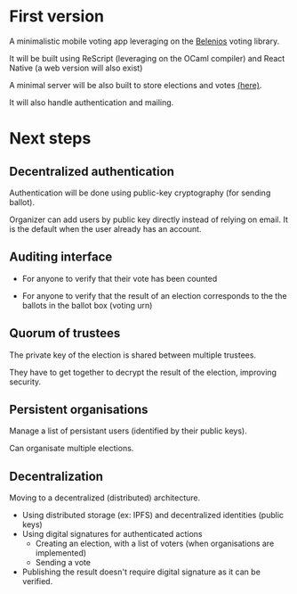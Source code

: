 ---
---

# First version

A minimalistic mobile voting app leveraging on the [Belenios](https://www.belenios.org/) voting library.

It will be built using ReScript (leveraging on the OCaml compiler) and React Native (a web version will also exist)

A minimal server will be also built to store elections and votes [(here)](https://gitlab.com/technostructures/scrutin_server).

It will also handle authentication and mailing.

<!-- 
For every vote, an email will be sent with a one-time-password to cast a vote.

Only one guardian (the person allowed to tally, i.e. compute the result of the election) is supported.
-->

# Next steps

## Decentralized authentication

Authentication will be done using public-key cryptography (for sending ballot).

Organizer can add users by public key directly instead of relying on email. It is the default when the user already has an account.

## Auditing interface

- For anyone to verify that their vote has been counted

- For anyone to verify that the result of an election corresponds to the the ballots in the ballot box (voting urn)

## Quorum of trustees

The private key of the election is shared between multiple trustees.

They have to get together to decrypt the result of the election, improving security.

## Persistent organisations

Manage a list of persistant users (identified by their public keys).

Can organisate multiple elections.

## Decentralization

Moving to a decentralized (distributed) architecture.

- Using distributed storage (ex: IPFS) and decentralized identities (public keys)
- Using digital signatures for authenticated actions
  - Creating an election, with a list of voters (when organisations are implemented)
  - Sending a vote
- Publishing the result doesn't require digital signature as it can be verified.
